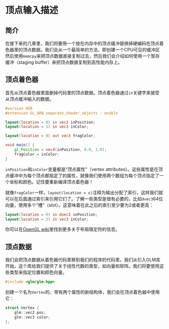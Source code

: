 # 顶点输入描述

## 简介

在接下来的几章里，我们将要用一个放在内存中的顶点缓冲替换掉硬编码在顶点着色器里的顶点数据。我们会从一个最简单的方法，即创建一个CPU可见的缓冲区然后使用`memcpy`来把顶点数据直接复制过去，然后我们会介绍如何使用一个暂存缓冲（staging buffer）来把顶点数据复制到高性能内存上。

## 顶点着色器

首先从顶点着色器里面删掉代码里的顶点数据。顶点着色器通过`in`关键字来接受从顶点缓冲输入的数据。

```glsl
#version 450
#extension GL_ARB_separate_shader_objects : enable

layout(location = 0) in vec2 inPosition;
layout(location = 1) in vec3 inColor;

layout(location = 0) out vec3 fragColor;

void main() {
    gl_Position = vec4(inPosition, 0.0, 1.0);
    fragColor = inColor;
}
```

`inPosition`和`inColor`变量都是“顶点属性”（vertex attributes）。这些属性是在顶点缓冲中为每个顶点都指定了的属性，就像我们使用两个数组为每个顶点指定了一个坐标和颜色。记住要重新编译顶点着色器！

就像`fragColor`一样，`layout(location = x)`注释为输出分配了索引，这样我们就可以在后面通过索引来引用它们了。了解一些类型是很有必要的，比如`dvec3`64位向量，使用多个“槽”（slot）。这意味着在此之后的索引至少要为2或者更高：

```glsl
layout(location = 0) in dvec3 inPosition;
layout(location = 2) in vec3 inColor;
```

你可以在[OpenGL wiki](https://www.khronos.org/opengl/wiki/Layout_Qualifier_(GLSL))里找到更多关于布局限定符的信息。

## 顶点数据

我们会把顶点数据从着色器代码里移到我们的程序的代码里。我们从引入GLM库开始，这个库给我们提供了关于线性代数的类型，如向量和矩阵。我们将要使用这些类型来指定位置和颜色向量。

```c++
#include <glm/glm.hpp>
```

创建一个名为`Vertex`的、带有两个属性的新结构体，我们会在顶点着色器中使用它：

```c++
struct Vertex {
    glm::vec2 pos;
    glm::vec3 color;
};
```

